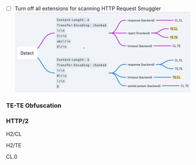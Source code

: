 - [ ] Turn off all extensions for scanning HTTP Request Smuggler
![](../../img/Pasted%20image%2020251003234806.png)
### TE-TE Obfuscation

### HTTP/2
H2/CL

H2/TE

CL.0